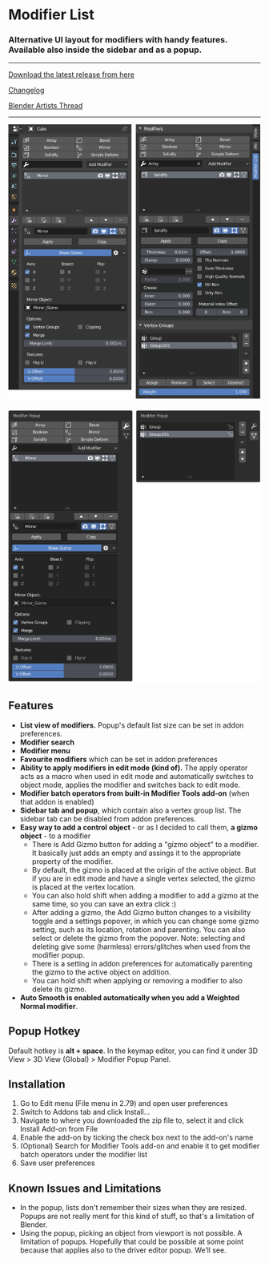 # Modifier List

### Alternative UI layout for modifiers with handy features. Available also inside the sidebar and as a popup.

---

[Download the latest release from here](https://github.com/Symstract/Modifier-List/releases)

[Changelog](/CHANGELOG.md)

[Blender Artists Thread](https://blenderartists.org/t/modifier-popup-panel-list-view-search-favourites/1147752)

---

![](properties_editor_and_sidebar.png)

![](popup.png)

## Features

- **List view of modifiers.** Popup's default list size can be set in addon preferences.
- **Modifier search**
- **Modifier menu**
- **Favourite modifiers** which can be set in addon preferences
- **Ability to apply modifiers in edit mode (kind of).** The apply operator acts as a macro when used in edit mode and automatically switches to object mode, applies the modifier and switches back to edit mode.
- **Modifier batch operators from built-in Modifier Tools add-on** (when that addon is enabled)
- **Sidebar tab and popup**, which contain also a vertex group list. The sidebar tab can be disabled from addon preferences.
- **Easy way to add a control object** - or as I decided to call them, **a gizmo object** - to a modifier
  - There is Add Gizmo button for adding a "gizmo object" to a modifier. It basically just adds an empty and assings it to the appropriate property of the modifier.
  -  By default, the gizmo is placed at the origin of the active object. But if you are in edit mode and have a single vertex selected, the gizmo is placed at the vertex location.
  - You can also hold shift when adding a modifier to add a gizmo at the same time, so you can save an extra click :)
  - After adding a gizmo, the Add Gizmo button changes to a visibility toggle and a settings popover, in which you can change some gizmo setting, such as its location, rotation and parenting. You can also select or delete the gizmo from the popover. Note: selecting and deleting give some (harmless) errors/glitches when used from the modifier popup.
  - There is a setting in addon preferences for automatically parenting the gizmo to the active object on addition.
  - You can hold shift when applying or removing a modifier to also delete its gizmo.
- **Auto Smooth is enabled automatically when you add a Weighted Normal modifier**.

## Popup Hotkey

Default hotkey is **alt + space**. In the keymap editor, you can find it under 3D View > 3D View (Global) > Modifier Popup Panel.

## Installation

1. Go to Edit menu (File menu in 2.79) and open user preferences
2. Switch to Addons tab and click Install...
3. Navigate to where you downloaded the zip file to, select it and click Install Add-on from File
4. Enable the add-on by ticking the check box next to the add-on's name
5. (Optional) Search for Modifier Tools add-on and enable it to get modifier batch operators under the modifier list
6. Save user preferences

## Known Issues and Limitations

- In the popup, lists don't remember their sizes when they are resized. Popups are not really ment for this kind of stuff, so that's a limitation of Blender.
- Using the popup, picking an object from viewport is not possible. A limitation of popups. Hopefully that could be possible at some point because that applies also to the driver editor popup. We’ll see.